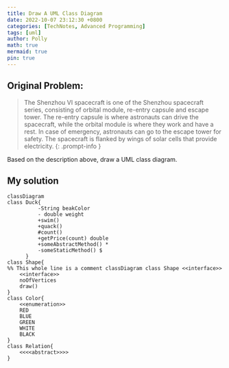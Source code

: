 ```yaml
---
title: Draw A UML Class Diagram
date: 2022-10-07 23:12:30 +0800
categories: [TechNotes, Advanced Programming]
tags: [uml]
author: Polly
math: true
mermaid: true
pin: true
---
```


## Original Problem:

> The Shenzhou VI spacecraft is one of the Shenzhou spacecraft series, consisting of orbital module, re-entry capsule and escape tower. The re-entry capsule is where astronauts can drive the spacecraft, while the orbital module is where they work and have a rest. In case of emergency, astronauts can go to the escape tower for safety. The spacecraft is flanked by wings of solar cells that provide electricity.
{: .prompt-info }

Based on the description above, draw a UML class diagram.

## My solution

```meimaid
classDiagram
class Duck{
          -String beakColor
          - double weight
          +swim()
          +quack()
          #count()
          +getPrice(count) double
          +someAbstractMethod() *
          -someStaticMethod() $
      }
class Shape{
%% This whole line is a comment classDiagram class Shape <<interface>>
    <<interface>>
    noOfVertices
    draw()
}
class Color{
    <<enumeration>>
    RED
    BLUE
    GREEN
    WHITE
    BLACK
}
class Relation{
    <<<<abstract>>>>
}
```


